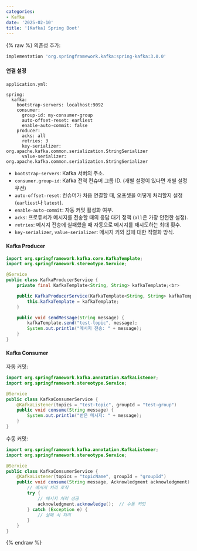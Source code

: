 ```yaml
---
categories:
- Kafka
date: '2025-02-10'
title: '[Kafka] Spring Boot'
---
```


{% raw %}
의존성 추가:
```gradle
implementation 'org.springframework.kafka:spring-kafka:3.0.0'
```

#### 연결 설정
`application.yml`:
```
spring:
  kafka:
    bootstrap-servers: localhost:9092
    consumer:
      group-id: my-consumer-group
      auto-offset-reset: earliest
      enable-auto-commit: false
    producer:
      acks: all
      retries: 3
      key-serializer: org.apache.kafka.common.serialization.StringSerializer
      value-serializer: org.apache.kafka.common.serialization.StringSerializer
```

- `bootstrap-servers`: Kafka 서버의 주소.
- `consumer.group-id`: Kafka 전역 컨슈머 그룹 ID. (개별 설정이 있다면 개별 설정 우선)
- `auto-offset-reset`: 컨슈머가 처음 연결할 때, 오프셋을 어떻게 처리할지 설정 (`earliest`나 `latest`).
- `enable-auto-commit`: 자동 커밋 활성화 여부.
- `acks`: 프로듀서가 메시지를 전송할 때의 응답 대기 정책 (`all`은 가장 안전한 설정).
- `retries`: 메시지 전송에 실패했을 때 자동으로 메시지를 재시도하는 최대 횟수.
- `key-serializer`, `value-serializer`: 메시지 키와 값에 대한 직렬화 방식.

#### Kafka Producer
```java
import org.springframework.kafka.core.KafkaTemplate;
import org.springframework.stereotype.Service;

@Service
public class KafkaProducerService {
    private final KafkaTemplate<String, String> kafkaTemplate;<br>

    public KafkaProducerService(KafkaTemplate<String, String> kafkaTemplate) {<br>
        this.kafkaTemplate = kafkaTemplate;
    }

    public void sendMessage(String message) {
        kafkaTemplate.send("test-topic", message);
        System.out.println("메시지 전송: " + message);
    }
}
```

#### Kafka Consumer
자동 커밋:
```java
import org.springframework.kafka.annotation.KafkaListener;
import org.springframework.stereotype.Service;

@Service
public class KafkaConsumerService {
    @KafkaListener(topics = "test-topic", groupId = "test-group")
    public void consume(String message) {
        System.out.println("받은 메시지: " + message);
    }
}
```

수동 커밋:
```java
import org.springframework.kafka.annotation.KafkaListener;
import org.springframework.stereotype.Service;

@Service
public class KafkaConsumerService {
    @KafkaListener(topics = "topicName", groupId = "groupId")
	public void consume(String message, Acknowledgment acknowledgment) {
	    // 메시지 처리 로직
	    try {
	        // 메시지 처리 성공
	        acknowledgment.acknowledge();  // 수동 커밋
	    } catch (Exception e) {
	        // 실패 시 처리
	    }
	}
}
```
{% endraw %}